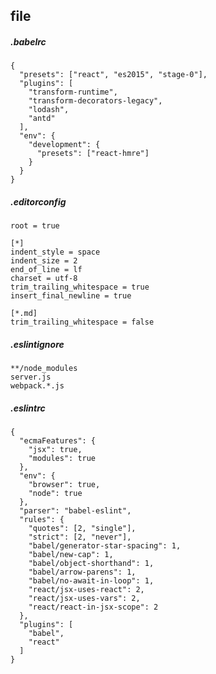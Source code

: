 ## file
##### .babelrc
	{
	  "presets": ["react", "es2015", "stage-0"],
	  "plugins": [
	    "transform-runtime",
	    "transform-decorators-legacy",
	    "lodash",
	    "antd"
	  ],
	  "env": {
	    "development": {
	      "presets": ["react-hmre"]
	    }
	  }
	}
##### .editorconfig
	root = true
	
	[*]
	indent_style = space
	indent_size = 2
	end_of_line = lf
	charset = utf-8
	trim_trailing_whitespace = true
	insert_final_newline = true
	
	[*.md]
	trim_trailing_whitespace = false	
##### .eslintignore
	**/node_modules
	server.js
	webpack.*.js
##### .eslintrc
	{
	  "ecmaFeatures": {
	    "jsx": true,
	    "modules": true
	  },
	  "env": {
	    "browser": true,
	    "node": true
	  },
	  "parser": "babel-eslint",
	  "rules": {
	    "quotes": [2, "single"],
	    "strict": [2, "never"],
	    "babel/generator-star-spacing": 1,
	    "babel/new-cap": 1,
	    "babel/object-shorthand": 1,
	    "babel/arrow-parens": 1,
	    "babel/no-await-in-loop": 1,
	    "react/jsx-uses-react": 2,
	    "react/jsx-uses-vars": 2,
	    "react/react-in-jsx-scope": 2
	  },
	  "plugins": [
	    "babel",
	    "react"
	  ]
	}